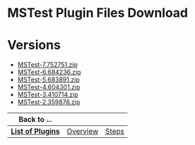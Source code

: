 
MSTest Plugin Files Download
============================

# Versions

- [MSTest-7.752751.zip](https://raw.githubusercontent.com/UrbanCode/IBM-UCB-PLUGINS/main/files/MSTest/MSTest-7.752751.zip)
- [MSTest-6.684236.zip](https://raw.githubusercontent.com/UrbanCode/IBM-UCB-PLUGINS/main/files/MSTest/MSTest-6.684236.zip)
- [MSTest-5.683891.zip](https://raw.githubusercontent.com/UrbanCode/IBM-UCB-PLUGINS/main/files/MSTest/MSTest-5.683891.zip)
- [MSTest-4.604301.zip](https://raw.githubusercontent.com/UrbanCode/IBM-UCB-PLUGINS/main/files/MSTest/MSTest-4.604301.zip)
- [MSTest-3.410714.zip](https://raw.githubusercontent.com/UrbanCode/IBM-UCB-PLUGINS/main/files/MSTest/MSTest-3.410714.zip)
- [MSTest-2.359876.zip](https://raw.githubusercontent.com/UrbanCode/IBM-UCB-PLUGINS/main/files/MSTest/MSTest-2.359876.zip)

|Back to ...|||
| :---: | :---: | :---: |
|[**List of Plugins**](../../index.md)|[Overview](./overview.md)|[Steps](./steps.md)|
